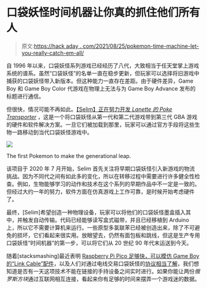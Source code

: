 # 口袋妖怪时间机器让你真的抓住他们所有人

> 原文:[https://hack aday . com/2021/08/25/pokemon-time-machine-let-you-really-catch-em-all/](https://hackaday.com/2021/08/25/pokemon-time-machine-lets-you-really-catch-em-all/)

自 1996 年以来，口袋妖怪系列游戏已经经历了八代，大致相当于任天堂掌上游戏系统的谱系。虽然“口袋妖怪”的名单一直在稳步更新，但玩家可以选择将旧游戏中捕获的口袋妖怪带入新版本。但这种能力一直存在差距。由于硬件差异，Game Boy 和 Game Boy Color 代游戏在物理上无法与为 Game Boy Advance 发布的标题进行通信。

但很快，情况可能不再如此。[【Selim】正在努力开发 *Lanette 的 Poke Transporter*](https://lanette.myles-selim.us/) ，这是一个将口袋妖怪从第一代和第二代游戏带到第三代 GBA 游戏的硬件和软件解决方案。一旦它们被加载到那里，玩家可以通过官方手段将这些生物一路移动到当代口袋妖怪游戏中。

[![](../Images/981b63422800c32b0e40300285e6b0f6.png)](https://hackaday.com/wp-content/uploads/2021/08/poketransport_detail.png)

The first Pokemon to make the generational leap.

该项目于 2020 年 7 月开始，Selim 首先关注将早期口袋妖怪引入新游戏的物流挑战。因为不同代之间有如此多的变化，所以在转移过程中需要进行许多健全性检查。例如，生物能够学习的动作和技术在这个系列的早期作品中不一定是一致的。但经过大约一年的努力，软件方面在仿真游戏上工作可靠，是时候开始考虑硬件了。

最终，[Selim]希望创造一种物理设备，玩家可以将他们的口袋妖怪墨盒插入其中，并触发自动传输。代码已经能够读写盒式磁带，并且已经移植到 Arduino 上，所以它不需要计算机来运行。一些原型多氯联苯已经被创造出来，除了不可避免的损坏，它们看起来很实用。放眼望去，仍然有面包板和跳线，但这是生产专用口袋妖怪“时间机器”的第一步，可以将它们从 20 世纪 90 年代末运送到今天。

随着[stacksmashing]最近表明 [Raspberry Pi Pico 足够快，可以模仿 Game Boy 的“Link Cable”配件](https://hackaday.com/2021/05/10/tetris-for-game-boy-gets-online-multiplayer/)，以及人们对通过电线交易口袋妖怪的[协议相当了解](https://hackaday.com/2014/01/02/spoofing-pokemon-trades/)，我们想知道是否有一天这项技术不能在链接的手持设备之间实时进行。如果你能让两份*俄罗斯方块*通过互联网相互连接，看起来你有足够的时间来摆弄一个游戏迷的数据。